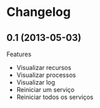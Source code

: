 Changelog
=========

## 0.1 (2013-05-03)

Features
- Visualizar recursos
- Visualizar processos
- Visualizar log
- Reiniciar um serviço
- Reiniciar todos os serviços
